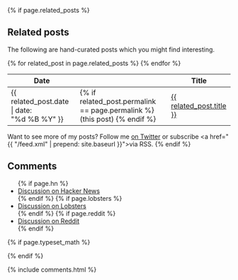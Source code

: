 {% if page.related_posts %}
## Related posts

The following are hand-curated posts which you might find interesting.

<table class="related-posts">
<thead>
  <tr>
    <th>Date</th>
    <th></th>
    <th>Title</th>
  </tr>
</thead>

<tbody>
{% for related_post in page.related_posts %}
  <tr>
    <td>{{ related_post.date | date: "%d&nbsp;%B&nbsp;%Y" }}</td>
    <td class="this-post">
      {% if related_post.permalink == page.permalink %}
      (this&nbsp;post)
      {% endif %}
      </td>
    <td><a href="{{ site.base_url }}/{{ related_post.permalink }}">{{ related_post.title }}</a>
    </td>
  </tr>
{% endfor %}
</tbody>
</table>

Want to see more of my posts? Follow me <a href="https://twitter.com/arxanas">on Twitter</a> or subscribe <a href="{{ "/feed.xml" | prepend: site.baseurl }}">via RSS</a>.
{% endif %}

## Comments

<ul>
{% if page.hn %}
<li><a class="icon-hacker-news" href="{{ page.hn }} ">Discussion on Hacker News</a></li>
{% endif %}
{% if page.lobsters %}
<li><a class="icon-lobsters" href="{{ page.lobsters }} ">Discussion on Lobsters</a></li>
{% endif %}
{% if page.reddit %}
<li><a class="icon-reddit" href="{{ page.reddit }} ">Discussion on Reddit</a></li>
{% endif %}
</ul>

{% if page.typeset_math %}
<link rel="stylesheet" href="{{ site.baseurl }}/css/katex.min.css" />
{% endif %}

<script type="text/javascript" src="{{ site.baseurl }}/scripts/github-comment-links.js"></script>

{% include comments.html %}
